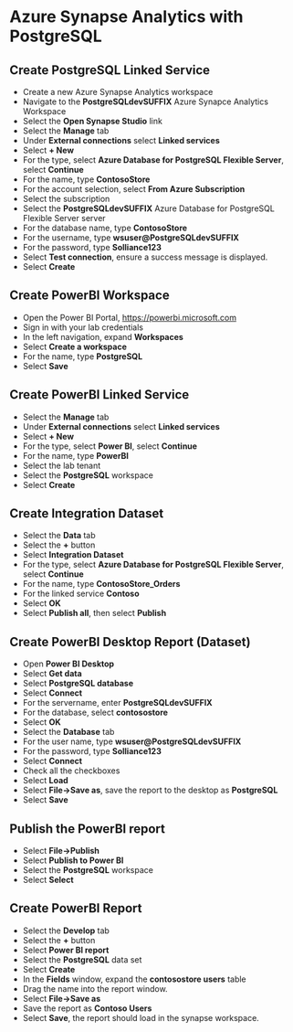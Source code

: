 # Azure Synapse Analytics with PostgreSQL

## Create PostgreSQL Linked Service

- Create a new Azure Synapse Analytics workspace
- Navigate to the **PostgreSQLdevSUFFIX** Azure Synapce Analytics Workspace
- Select the **Open Synapse Studio** link
- Select the **Manage** tab
- Under **External connections** select **Linked services**
- Select **+ New**
- For the type, select **Azure Database for PostgreSQL Flexible Server**, select **Continue**
- For the name, type **ContosoStore**
- For the account selection, select **From Azure Subscription**
- Select the subscription
- Select the **PostgreSQLdevSUFFIX** Azure Database for PostgreSQL Flexible Server server
- For the database name, type **ContosoStore**
- For the username, type **wsuser@PostgreSQLdevSUFFIX**
- For the password, type **Solliance123**
- Select **Test connection**, ensure a success message is displayed.
- Select **Create**

## Create PowerBI Workspace

- Open the Power BI Portal, https://powerbi.microsoft.com
- Sign in with your lab credentials
- In the left navigation, expand **Workspaces**
- Select **Create a workspace**
- For the name, type **PostgreSQL**
- Select **Save**

## Create PowerBI Linked Service

- Select the **Manage** tab
- Under **External connections** select **Linked services**
- Select **+ New**
- For the type, select **Power BI**, select **Continue**
- For the name, type **PowerBI**
- Select the lab tenant
- Select the **PostgreSQL** workspace
- Select **Create**

## Create Integration Dataset

- Select the **Data** tab
- Select the **+** button
- Select **Integration Dataset**
- For the type, select **Azure Database for PostgreSQL Flexible Server**, select **Continue**
- For the name, type **ContosoStore_Orders**
- For the linked service **Contoso**
- Select **OK**
- Select **Publish all**, then select **Publish**

## Create PowerBI Desktop Report (Dataset)

- Open **Power BI Desktop**
- Select **Get data**
- Select **PostgreSQL database**
- Select **Connect**
- For the servername, enter **PostgreSQLdevSUFFIX**
- For the database, select **contosostore**
- Select **OK**
- Select the **Database** tab
- For the user name, type **wsuser@PostgreSQLdevSUFFIX**
- For the password, type **Solliance123**
- Select **Connect**
- Check all the checkboxes
- Select **Load**
- Select **File->Save as**, save the report to the desktop as **PostgreSQL**
- Select **Save**

## Publish the PowerBI report

- Select **File->Publish**
- Select **Publish to Power BI**
- Select the **PostgreSQL** workspace
- Select **Select**

## Create PowerBI Report

- Select the **Develop** tab
- Select the **+** button
- Select **Power BI report**
- Select the **PostgreSQL** data set
- Select **Create**
- In the **Fields** window, expand the **contosostore users** table
- Drag the name into the report window.
- Select **File->Save as**
- Save the report as **Contoso Users**
- Select **Save**, the report should load in the synapse workspace.
